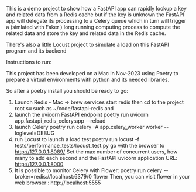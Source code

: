 This is a demo project to show how a FastAPI app can
rapidly lookup a key and related data from a Redis cache
but if the key is unknown the FastAPI app will delegate its
processing to a Celery queue which in turn will trigger a
(simlated with Faker ) long running computing process to compute the 
related data and store the key and related data in the Redis cache.

There's also a little Locust project to simulate a load on this
FastAPI program and its backend 

Instructions to run:

This project has been developed on a Mac in Nov-2023 using Poetry to
prepare a virtual environments with python and its needed libraries.

So after a poetry install you should be ready to go:

1. Launch Redis - Mac -> brew services start redis
then cd to the project root su such as ~/code/fastapi-redis and
2. launch the uvicorn FastAPI endpoint
    poetry run uvicorn app.fastapi_redis_celery:app --reload
3. launch Celery
    poetry run celery -A app.celery_worker worker --loglevel=DEBUG
4. run Locust to launch a load test
    poetry run locust -f tests/performance_tests/locust_test.py
    go with the browser to http://127.0.0.1:8089/
    Set the max number of concurrent users, how many to add each second
        and the FastAPI uvicorn application URL: http://127.0.0.1:8000
5. It is possible to monitor Celery with Flower:
    poetry run celery --broker=redis://localhost:6379/0 flower
    Then, you can visit flower in your web browser :
    http://localhost:5555
